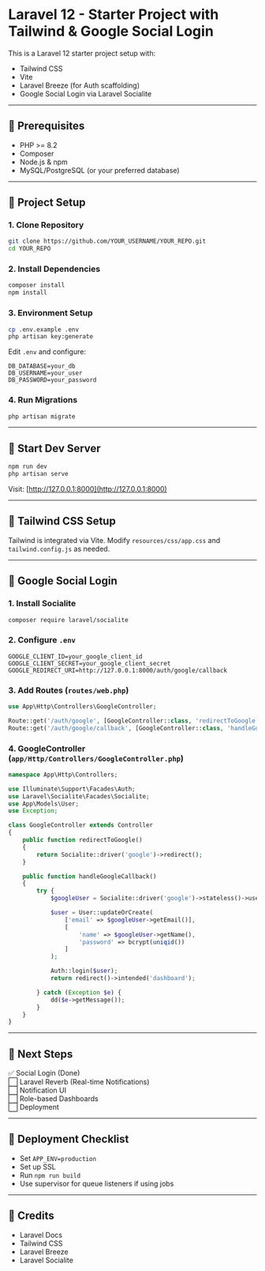 # Laravel 12 - Starter Project with Tailwind & Google Social Login

This is a Laravel 12 starter project setup with:

- Tailwind CSS
- Vite
- Laravel Breeze (for Auth scaffolding)
- Google Social Login via Laravel Socialite

---

## 🔧 Prerequisites

- PHP >= 8.2
- Composer
- Node.js & npm
- MySQL/PostgreSQL (or your preferred database)

---

## 📁 Project Setup

### 1. Clone Repository

```bash
git clone https://github.com/YOUR_USERNAME/YOUR_REPO.git
cd YOUR_REPO
```

### 2. Install Dependencies

```bash
composer install
npm install
```

### 3. Environment Setup

```bash
cp .env.example .env
php artisan key:generate
```

Edit `.env` and configure:

```env
DB_DATABASE=your_db
DB_USERNAME=your_user
DB_PASSWORD=your_password
```

### 4. Run Migrations

```bash
php artisan migrate
```

---

## 🧪 Start Dev Server

```bash
npm run dev
php artisan serve
```

Visit: [http://127.0.0.1:8000](http://127.0.0.1:8000)

---

## 🎨 Tailwind CSS Setup

Tailwind is integrated via Vite. Modify `resources/css/app.css` and `tailwind.config.js` as needed.

---

## 🔐 Google Social Login

### 1. Install Socialite

```bash
composer require laravel/socialite
```

### 2. Configure `.env`

```env
GOOGLE_CLIENT_ID=your_google_client_id
GOOGLE_CLIENT_SECRET=your_google_client_secret
GOOGLE_REDIRECT_URI=http://127.0.0.1:8000/auth/google/callback
```

### 3. Add Routes (`routes/web.php`)

```php
use App\Http\Controllers\GoogleController;

Route::get('/auth/google', [GoogleController::class, 'redirectToGoogle']);
Route::get('/auth/google/callback', [GoogleController::class, 'handleGoogleCallback']);
```

### 4. GoogleController (`app/Http/Controllers/GoogleController.php`)

```php
namespace App\Http\Controllers;

use Illuminate\Support\Facades\Auth;
use Laravel\Socialite\Facades\Socialite;
use App\Models\User;
use Exception;

class GoogleController extends Controller
{
    public function redirectToGoogle()
    {
        return Socialite::driver('google')->redirect();
    }

    public function handleGoogleCallback()
    {
        try {
            $googleUser = Socialite::driver('google')->stateless()->user();

            $user = User::updateOrCreate(
                ['email' => $googleUser->getEmail()],
                [
                    'name' => $googleUser->getName(),
                    'password' => bcrypt(uniqid())
                ]
            );

            Auth::login($user);
            return redirect()->intended('dashboard');

        } catch (Exception $e) {
            dd($e->getMessage());
        }
    }
}
```

---

## 🧠 Next Steps

✅ Social Login (Done)  
⬜ Laravel Reverb (Real-time Notifications)  
⬜ Notification UI  
⬜ Role-based Dashboards  
⬜ Deployment

---

## 🚀 Deployment Checklist

- Set `APP_ENV=production`
- Set up SSL
- Run `npm run build`
- Use supervisor for queue listeners if using jobs

---

## 🔗 Credits

- Laravel Docs
- Tailwind CSS
- Laravel Breeze
- Laravel Socialite
